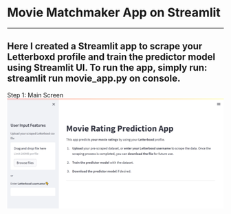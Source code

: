 # Movie Matchmaker App on Streamlit
---
Here I created a Streamlit app to scrape your Letterboxd profile and train the predictor model using Streamlit UI.
To run the app, simply run: **streamlit run movie_app.py** on console.
---
Step 1: Main Screen
![](images/main_screen.png)
